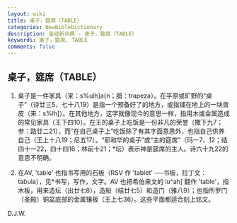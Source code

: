 ```yaml
---
layout: wiki
title: 桌子，筵席（TABLE）
categories: NewBibleDictionary
description: 圣经新词典 - 桌子，筵席（TABLE）
keywords: 桌子，筵席, TABLE
comments: false
---
```


## 桌子，筵席（TABLE）

1. 桌子是一件家具（来：s%ulh]a{n；腊：trapeza）。在平原或旷野的“桌子”（诗廿三5，七十八19）是指一个预备好了的地方，或指铺在地上的一块兽皮（来：s%lh]）。在其他地方，这字就像现今的意思一样，指用木或金属造成的常见家具（王下四10）。在王的桌子上吃饭是一份非凡的荣誉（撒下九7；参：路廿二21），而“在自己桌子上”吃饭除了有其字面意思外，也指自己供养自己（王上十八19；尼五17）。“耶和华的桌子”或“主的筵席”（玛一7、12；结四十一22，四十四16；林前十21；*坛）表示神是筵席的主人。诗六十九22的意思不明确。

2. 在AV, 'table' 也指书写用的石板（RSV 作 'tablet' ──书板，拉丁文：tabula），见*书写，写作，文字。AV 也把希伯来文的 lu^ah] 翻作 'table'，指木板，用来造坛（出廿七8），造船（结廿七5）和造门（雅八9）；也指所罗门〔圣殿〕铜盆底部的金属镶板（王上七36）。这些平面都适合刻上铭文。

D.J.W.








